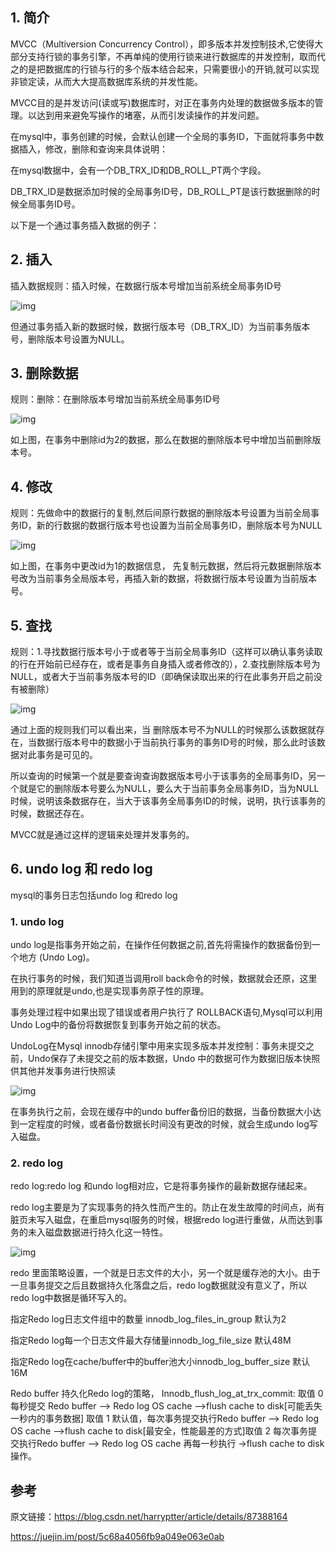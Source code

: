 ## 1. 简介
MVCC（Multiversion Concurrency Control），即多版本并发控制技术,它使得大部分支持行锁的事务引擎，不再单纯的使用行锁来进行数据库的并发控制，取而代之的是把数据库的行锁与行的多个版本结合起来，只需要很小的开销,就可以实现非锁定读，从而大大提高数据库系统的并发性能。

MVCC目的是并发访问(读或写)数据库时，对正在事务内处理的数据做多版本的管理。以达到用来避免写操作的堵塞，从而引发读操作的并发问题。

在mysql中，事务创建的时候，会默认创建一个全局的事务ID，下面就将事务中数据插入，修改，删除和查询来具体说明：

在mysql数据中，会有一个DB_TRX_ID和DB_ROLL_PT两个字段。

DB_TRX_ID是数据添加时候的全局事务ID号，DB_ROLL_PT是该行数据删除的时候全局事务ID号。

以下是一个通过事务插入数据的例子：

## 2. 插入
插入数据规则：插入时候，在数据行版本号增加当前系统全局事务ID号

![img](https://tva1.sinaimg.cn/large/007S8ZIlgy1gfugzkk3mxj30wk0mqgt5.jpg)

 但通过事务插入新的数据时候，数据行版本号（DB_TRX_ID）为当前事务版本号，删除版本号设置为NULL。



## 3. 删除数据

规则：删除：在删除版本号增加当前系统全局事务ID号

![img](https://tva1.sinaimg.cn/large/007S8ZIlgy1gfugzpirbhj313u0nkti7.jpg)

如上图，在事务中删除id为2的数据，那么在数据的删除版本号中增加当前删除版本号。 



## 4. 修改

规则：先做命中的数据行的复制,然后间原行数据的删除版本号设置为当前全局事务ID，新的行数据的数据行版本号也设置为当前全局事务ID，删除版本号为NULL

![img](https://tva1.sinaimg.cn/large/007S8ZIlgy1gfugzt9fgej316g0myn7n.jpg)

如上图，在事务中更改id为1的数据信息， 先复制元数据，然后将元数据删除版本号改为当前事务全局版本号，再插入新的数据，将数据行版本号设置为当前版本号。

## 5. 查找
规则：1.寻找数据行版本号小于或者等于当前全局事务ID（这样可以确认事务读取的行在开始前已经存在，或者是事务自身插入或者修改的），2.查找删除版本号为NULL，或者大于当前事务版本号的ID（即确保读取出来的行在此事务开启之前没有被删除）

 ![img](https://tva1.sinaimg.cn/large/007S8ZIlgy1gfugzxhuh8j317m0oa4b9.jpg)

通过上面的规则我们可以看出来，当 删除版本号不为NULL的时候那么该数据就存在，当数据行版本号中的数据小于当前执行事务的事务ID号的时候，那么此时该数据对此事务是可见的。

所以查询的时候第一个就是要查询查询数据版本号小于该事务的全局事务ID，另一个就是它的删除版本号要么为NULL，要么大于当前事务全局事务ID，当为NULL时候，说明该条数据存在，当大于该事务全局事务ID的时候，说明，执行该事务的时候，数据还存在。

MVCC就是通过这样的逻辑来处理并发事务的。



## 6. undo log 和 redo log
mysql的事务日志包括undo log 和redo log

### 1. undo log
undo log是指事务开始之前，在操作任何数据之前,首先将需操作的数据备份到一个地方 (Undo Log)。

在执行事务的时候，我们知道当调用roll back命令的时候，数据就会还原，这里用到的原理就是undo,也是实现事务原子性的原理。

事务处理过程中如果出现了错误或者用户执行了 ROLLBACK语句,Mysql可以利用Undo Log中的备份将数据恢复到事务开始之前的状态。

UndoLog在Mysql innodb存储引擎中用来实现多版本并发控制：事务未提交之前，Undo保存了未提交之前的版本数据，Undo 中的数据可作为数据旧版本快照供其他并发事务进行快照读

![img](https://tva1.sinaimg.cn/large/007S8ZIlgy1gfuh01819zj315e0l4tka.jpg)

 

在事务执行之前，会现在缓存中的undo buffer备份旧的数据，当备份数据大小达到一定程度的时候，或者备份数据长时间没有更改的时候，就会生成undo log写入磁盘。

### 2. redo log
redo log:redo log 和undo log相对应，它是将事务操作的最新数据存储起来。

redo log主要是为了实现事务的持久性而产生的。防止在发生故障的时间点，尚有脏页未写入磁盘，在重启mysql服务的时候，根据redo log进行重做，从而达到事务的未入磁盘数据进行持久化这一特性。

![img](https://tva1.sinaimg.cn/large/007S8ZIlgy1gfuh04yrtuj312w0o2qes.jpg)

redo 里面策略设置，一个就是日志文件的大小，另一个就是缓存池的大小。由于一旦事务提交之后且数据持久化落盘之后，redo log数据就没有意义了，所以redo log中数据是循环写入的。

指定Redo log日志文件组中的数量 innodb_log_files_in_group 默认为2

指定Redo log每一个日志文件最大存储量innodb_log_file_size 默认48M

指定Redo log在cache/buffer中的buffer池大小innodb_log_buffer_size 默认16M

Redo buffer 持久化Redo log的策略， Innodb_flush_log_at_trx_commit:
取值 0 每秒提交 Redo buffer --> Redo log OS cache -->flush cache to disk[可能丢失一秒内的事务数据]
取值 1 默认值，每次事务提交执行Redo buffer --> Redo log OS cache -->flush cache to disk[最安全，性能最差的方式]取值 2 每次事务提交执行Redo buffer --> Redo log OS cache 再每一秒执行 ->flush cache to disk操作。





## 参考

原文链接：https://blog.csdn.net/harryptter/article/details/87388164

https://juejin.im/post/5c68a4056fb9a049e063e0ab